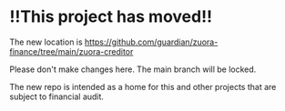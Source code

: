 # !!This project has moved!!
The new location is https://github.com/guardian/zuora-finance/tree/main/zuora-creditor

Please don't make changes here.  The main branch will be locked.

The new repo is intended as a home for this and other projects that are subject to financial audit.

